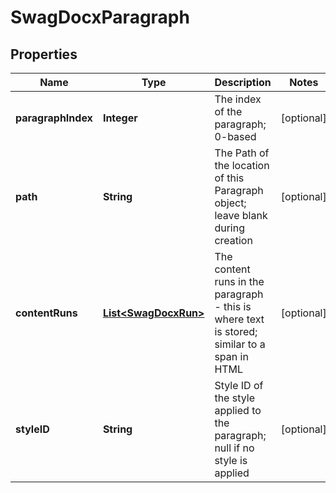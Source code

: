 
# SwagDocxParagraph

## Properties
Name | Type | Description | Notes
------------ | ------------- | ------------- | -------------
**paragraphIndex** | **Integer** | The index of the paragraph; 0-based |  [optional]
**path** | **String** | The Path of the location of this Paragraph object; leave blank during creation |  [optional]
**contentRuns** | [**List&lt;SwagDocxRun&gt;**](SwagDocxRun.md) | The content runs in the paragraph - this is where text is stored; similar to a span in HTML |  [optional]
**styleID** | **String** | Style ID of the style applied to the paragraph; null if no style is applied |  [optional]



